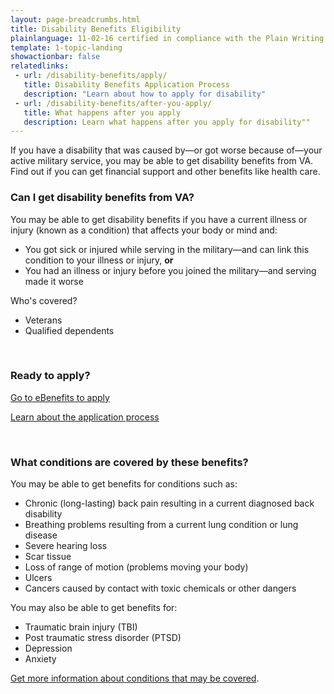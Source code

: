 ```yaml
---
layout: page-breadcrumbs.html
title: Disability Benefits Eligibility 
plainlanguage: 11-02-16 certified in compliance with the Plain Writing Act
template: 1-topic-landing
showactionbar: false
relatedlinks:
 - url: /disability-benefits/apply/
   title: Disability Benefits Application Process
   description: "Learn about how to apply for disability"
 - url: /disability-benefits/after-you-apply/
   title: What happens after you apply
   description: Learn what happens after you apply for disability""
---
```


If you have a disability that was caused by—or got worse because of—your active military service, you may be able to get disability benefits from VA. Find out if you can get financial support and other benefits like health care.

<div class="feature" markdown="1">

### Can I get disability benefits from VA?

You may be able to get disability benefits if you have a current illness or injury (known as a condition) that affects your body or mind and:

- You got sick or injured while serving in the military—and can link this condition to your illness or injury, **or**
- You had an illness or injury before you joined the military—and serving made it worse

Who's covered?

- Veterans 
- Qualified dependents

</div>

<div markdown="0"><br></div>

### Ready to apply?

<a class="usa-button-primary va-button-primary" href="https://www.ebenefits.va.gov/ebenefits/about/feature?feature=disability-compensation">Go to eBenefits to apply</a>

[Learn about the application process](/disability-benefits/apply)

<div markdown="0"><br></div>

### What conditions are covered by these benefits? 

You may be able to get benefits for conditions such as: 

- Chronic (long-lasting) back pain resulting in a current diagnosed back disability
- Breathing problems resulting from a current lung condition or lung disease
- Severe hearing loss
- Scar tissue
- Loss of range of motion (problems moving your body)
- Ulcers
- Cancers caused by contact with toxic chemicals or other dangers

You may also be able to get benefits for:
- Traumatic brain injury (TBI)
- Post traumatic stress disorder (PTSD)
- Depression
- Anxiety

[Get more information about conditions that may be covered](http://www.benefits.va.gov/compensation/dbq_ListBySymptom.asp).

<div markdown="0"><br></div>
